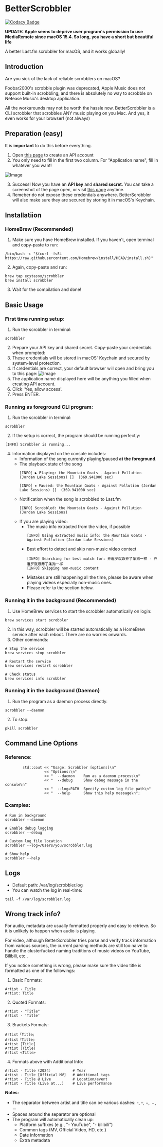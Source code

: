 # BetterScrobbler
[![Codacy Badge](https://app.codacy.com/project/badge/Grade/8aa48c219e2543439039cb1f116c47cc)](https://app.codacy.com/gh/ecstasoy/BetterScrobbler/dashboard?utm_source=gh&utm_medium=referral&utm_content=&utm_campaign=Badge_grade)

**UPDATE: Apple seens to deprive user program's permission to use MediaRemote since macOS 15.4. So long, you have a short but beautiful life**

A better Last.fm scrobbler for macOS, and it works globally!

## Introduction
Are you sick of the lack of reliable scrobblers on macOS?

Foobar2000's scrobble plugin was deprecated, Apple Music does not support built-in scrobbling, and there is absolutely no way to scrobble on Netease Music's desktop application.

All the workarounds may not be worth the hassle now. BetterScrobbler is a CLI scrobbler that scrobbles ANY music playing on you Mac. And yes, it even works for your browser! (not always)

## Preparation (easy)
It is **important** to do this before everything.
1. Open [this page](https://www.last.fm/api/account/create) to create an API account
2. You only need to fill in the first two column. For "Application name", fill in whatever you want!
   
  ![Image](https://github.com/user-attachments/assets/cf103447-9df0-4802-9243-428a9aa27378)

3. Success! Now you have an **API key** and **shared secret**. You can take a screenshot of the page open, or visit [this page](https://www.last.fm/api/accounts) anytime.
4. Remeber do not expose these credentials anywhere. BetterScrobbler will also make sure they are secured by storing it in macOS's Keychain.

## Installatiion
### HomeBrew (Recommended)
1. Make sure you have HomeBrew installed. If you haven't, open terminal and copy-paste to run:
```
/bin/bash -c "$(curl -fsSL https://raw.githubusercontent.com/Homebrew/install/HEAD/install.sh)"
```
2. Again, copy-paste and run:
```
brew tap ecstasoy/scrobbler
brew install scrobbler
```
3. Wait for the compilation and done!

## Basic Usage
### First time running setup:
1. Run the scrobbler in terminal:
```
scrobbler
```
2. Prepare your API key and shared secret. Copy-paste your credentials when prompted:
3. These credentials will be stored in macOS' Keychain and secured by system-level protection.
4. If credentials are correct, your default browser will open and bring you to this page:
   ![Image](https://github.com/user-attachments/assets/97b3ecba-e9ed-4390-b5c0-5b50d4a1415f)
5. The application name displayed here will be anything you filled when creating API account.
6. Click 'Yes, allow access'.
7. Press ENTER.

### Running as foreground CLI program:
1. Run the scrobbler in terminal:
```
scrobbler
```
2. If the setup is correct, the program should be running perfectly:
```
[INFO] Scrobbler is running...
```
4. Information displayed on the console includes:
   - Information of the song currently playing/paused **at the foreground**.
   - The playback state of the song
     ```
     [INFO] ▶️ Playing: the Mountain Goats - Against Pollution (Jordan Lake Sessions) []  (369.941000 sec)
     ```
     ```
     [INFO] ⏸ Paused: the Mountain Goats - Against Pollution (Jordan Lake Sessions) []  (369.941000 sec)
     ```
   - Notification when the song is scrobbled to Last.fm
     ```
     [INFO] Scrobbled: the Mountain Goats - Against Pollution (Jordan Lake Sessions)
     ```
   - If you are playing video:
     - The music info extracted from the video, if possible
        ```
        [INFO] Using extracted music info: the Mountain Goats - Against Pollution (Jordan Lake Sessions)
        ```
     - Best effort to detect and skip non-music video contect
       ```
       [INFO] Searching for best match for: 养暹罗就跟养了条狗一样 - 养暹罗就跟养了条狗一样
       [INFO] Skipping non-music content
       ```
     - Mistakes are still happening all the time, please be aware when playing videos especially non-music ones.
     - Please refer to the section below.

### Running it in the background (Recommended)
1. Use HomeBrew services to start the scrobbler automatically on login:
```
brew services start scrobbler
```
2. In this way, scrobbler will be started automatically as a HomeBrew service after each reboot. There are no worries onwards.
3. Other commands:
```
# Stop the service
brew services stop scrobbler

# Restart the service
brew services restart scrobbler

# Check status
brew services info scrobbler
```
### Running it in the background (Daemon)
1. Run the program as a daemon process directly:
```
scrobbler --daemon
```
2. To stop:
```
pkill scrobbler
```

## Command Line Options
### Reference:
```
        std::cout << "Usage: Scrobbler [options]\n"
                  << "Options:\n"
                  << "  --daemon    Run as a daemon process\n"
                  << "  --debug     Show debug message in the console\n"
                  << "  --log=PATH  Specify custom log file path\n"
                  << "  --help      Show this help message\n";
```
### Examples:
```
# Run in background
scrobbler --daemon

# Enable debug logging
scrobbler --debug

# Custom log file location
scrobbler --log=/Users/you/scrobbler.log

# Show help
scrobbler --help
```

## Logs
- Default path: /var/log/scrobbler.log
- You can watch the log in real-time:
```
tail -f /var/log/scrobbler.log
```

## Wrong track info?
For audio, metadata are usually formatted properly and easy to retrieve. So it is unlikely to happen when audio is playing. 

For video, although BetterScrobbler tries parse and verify track information from various sources, the current parsing methods are still too naive to handle the clusterfucked naming traditions of music videos on YouTube, Bilibili, etc..

If you notice something is wrong, please make sure the video title is formatted as one of the followings:
1. Basic Formats:
```
Artist - Title
Artist: Title
```
2. Quoted Formats:
```
Artist - "Title"
Artist - 'Title'
```
3. Brackets Formats:
```
Artist「Title」
Artist『Title』
Artist [Title]
Artist (Title)
Artist <Title>
```
4. Formats above with Additional Info:
```
Artist - Title (2024)          # Year
Artist - Title [Official MV]   # Additional tags
Artist - Title @ Live          # Location/event
Artist - Title (Live at...)    # Live performance
```
**Notes:**
- The separator between artist and title can be various dashes: -, –, −, ﹣, －
- Spaces around the separator are optional
- The program will automatically clean up:
   - Platform suffixes (e.g., "- YouTube", "- bilibili")
   - Common tags (MV, Official Video, HD, etc.)
   - Date information
   - Extra metadata
